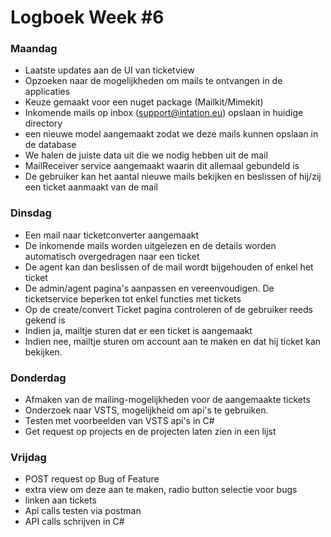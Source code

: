 # Logboek Week #6

### Maandag
* Laatste updates aan de UI van ticketview
* Opzoeken naar de mogelijkheden om mails te ontvangen in de applicaties
* Keuze gemaakt voor een nuget package (Mailkit/Mimekit) 
* Inkomende mails op inbox (support@intation.eu) opslaan in huidige directory
* een nieuwe model aangemaakt zodat we deze mails kunnen opslaan in de database
* We halen de juiste data uit die we nodig hebben uit de mail
* MailReceiver service aangemaakt waarin dit allemaal gebundeld is
* De gebruiker kan het aantal nieuwe mails bekijken en beslissen of hij/zij een ticket aanmaakt van de mail

### Dinsdag 
* Een mail naar ticketconverter aangemaakt
* De inkomende mails worden uitgelezen en de details worden automatisch overgedragen naar een ticket
* De agent kan dan beslissen of de mail wordt bijgehouden of enkel het ticket
* De admin/agent pagina's aanpassen en vereenvoudigen. De ticketservice beperken tot enkel functies met tickets
* Op de create/convert Ticket pagina controleren of de gebruiker reeds gekend is
* Indien ja, mailtje sturen dat er een ticket is aangemaakt
* Indien nee, mailtje sturen om account aan te maken en dat hij ticket kan bekijken.

### Donderdag
* Afmaken van de mailing-mogelijkheden voor de aangemaakte tickets
* Onderzoek naar VSTS, mogelijkheid om api's te gebruiken. 
* Testen met voorbeelden van VSTS api's in C#
* Get request op projects en de projecten laten zien in een lijst

### Vrijdag
* POST request op Bug of Feature
* extra view om deze aan te maken, radio button selectie voor bugs 
* linken aan tickets
* Api calls testen via postman 
* API calls schrijven in C#

